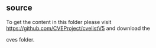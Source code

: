 ## source

To get the content in this folder please visit https://github.com/CVEProject/cvelistV5 and download the

 cves folder.